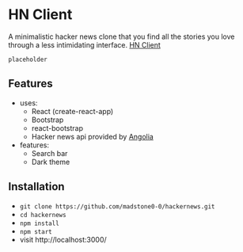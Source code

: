 # HN Client

A minimalistic hacker news clone that you find all the stories you love through a less intimidating interface. [HN Client](https://hacker-news-client-131.herokuapp.com "The actual app")

`placeholder`

## Features

- uses:
  - React (create-react-app)
  - Bootstrap
  - react-bootstrap
  - Hacker news api provided by [Angolia]()
- features:
  - Search bar
  - Dark theme

## Installation

- `git clone https://github.com/madstone0-0/hackernews.git`
- `cd hackernews`
- `npm install`
- `npm start`
- visit http://localhost:3000/
